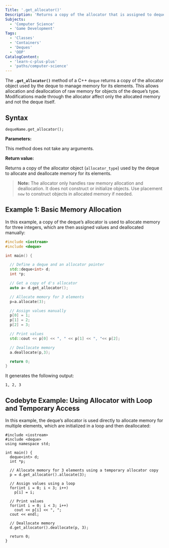 ```yaml
---
Title: '.get_allocator()'
Description: 'Returns a copy of the allocator that is assigned to deque.'
Subjects:
  - 'Computer Science'
  - 'Game Development'
Tags:
  - 'Classes'
  - 'Containers'
  - 'Deques'
  - 'OOP'
CatalogContent:
  - 'learn-c-plus-plus'
  - 'paths/computer-science'
---
```


The **`.get_allocator()`** method of a C++ `deque` returns a copy of the allocator object used by the deque to manage memory for its elements. This allows allocation and deallocation of raw memory for objects of the deque’s type. Modifications made through the allocator affect only the allocated memory and not the deque itself.

## Syntax

```pseudo
dequeName.get_allocator();
```

**Parameters:**

This method does not take any arguments.

**Return value:**

Returns a copy of the allocator object (`allocator_type`) used by the deque to allocate and deallocate memory for its elements.

> **Note:** The allocator only handles raw memory allocation and deallocation. It does not construct or initialize objects. Use placement `new` to construct objects in allocated memory if needed.

## Example 1: Basic Memory Allocation

In this example, a copy of the deque’s allocator is used to allocate memory for three integers, which are then assigned values and deallocated manually:

```cpp
#include <iostream>
#include <deque>

int main() {

  // Define a deque and an allocator pointer
  std::deque<int> d;
  int *p;

  // Get a copy of d's allocator
  auto a= d.get_allocator();

  // Allocate memory for 3 elements
  p=a.allocate(3);

  // Assign values manually
  p[0] = 1;
  p[1] = 2;
  p[2] = 3;

  // Print values
  std::cout << p[0] << ", " << p[1] << ", "<< p[2];

  // Deallocate memory
  a.deallocate(p,3);

  return 0;
}
```

It generates the following output:

```shell
1, 2, 3
```

## Codebyte Example: Using Allocator with Loop and Temporary Access

In this example, the deque’s allocator is used directly to allocate memory for multiple elements, which are initialized in a loop and then deallocated:

```codebyte/cpp
#include <iostream>
#include <deque>
using namespace std;

int main() {
  deque<int> d;
  int *p;

  // Allocate memory for 3 elements using a temporary allocator copy
  p = d.get_allocator().allocate(3);

  // Assign values using a loop
  for(int i = 0; i < 3; i++)
    p[i] = i;

  // Print values
  for(int i = 0; i < 3; i++)
    cout << p[i] << ", ";
  cout << endl;

  // Deallocate memory
  d.get_allocator().deallocate(p, 3);

  return 0;
}
```
